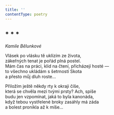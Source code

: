 ```yaml
---
title: ''
contentType: poetry
---
```


<section>

## \* \* \*

_Kamile Bělunkové_

Vlásek po vlásku tě uklízím ze života,  
zákeřných tenat je pořád plná postel.  
Mám čas na práci, klid na čtení, přicházejí hosté —  
to všechno ukládám s šetrností Skota  
a přesto můj dluh roste…

Přiložím ještě někdy rty k okraji číše,  
která se chvěla mezi tvými prsty? Ach, spíše  
budu jen vzpomínat, jaká to byla kanonáda,  
když tebou vystřelené broky zasáhly má záda  
a bolest pronikla až k míše…

</section>
